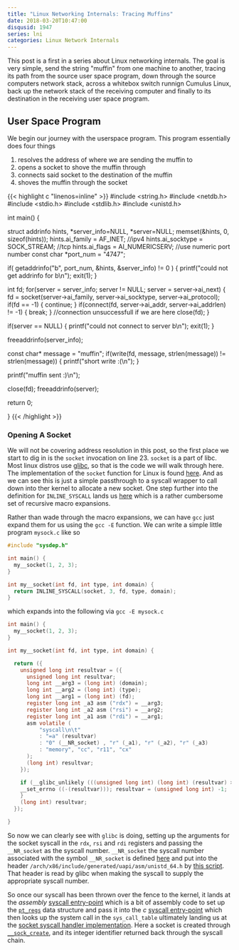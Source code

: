 ```yaml
---
title: "Linux Networking Internals: Tracing Muffins"
date: 2018-03-20T10:47:00
disqusid: 1947
series: lni
categories: Linux Network Internals
---
```


This post is a first in a series about Linux networking internals. The goal is very simple, send the string "muffin" from one machine to another, tracing its path from the source user space program, down through the source computers network stack, across a whitebox switch runnign Cumulus Linux, back up the network stack of the receiving computer and finally to its destination in the receiving user space program.

## User Space Program
We begin our journey with the userspace program. This program essentially does four things

1. resolves the address of where we are sending the muffin to
2. opens a socket to shove the muffin through
3. connects said socket to the destination of the muffin
4. shoves the muffin through the socket

{{< highlight c "linenos=inline" >}}
#include <string.h>
#include <netdb.h>
#include <stdio.h>
#include <stdlib.h>
#include <unistd.h>

int main() {

  struct addrinfo hints, *server_info=NULL, *server=NULL;
  memset(&hints, 0, sizeof(hints));
  hints.ai_family = AF_INET;          //ipv4
  hints.ai_socktype = SOCK_STREAM;    //tcp
  hints.ai_flags = AI_NUMERICSERV;    //use numeric port number
  const char *port_num = "4747";

  if( getaddrinfo("b", port_num, &hints, &server_info) != 0 ) {
    printf("could not get addrinfo for b\n");
    exit(1);
  }

  int fd;
  for(server = server_info; server != NULL; server = server->ai_next) {
    fd = socket(server->ai_family, server->ai_socktype, server->ai_protocol);
    if(fd == -1) {
      continue;
    }
    if(connect(fd, server->ai_addr, server->ai_addrlen) != -1) {
      break;
    }
    //connection unsuccessfull if we are here
    close(fd);
  }

  if(server == NULL) {
    printf("could not connect to server b\n");
    exit(1);
  }

  freeaddrinfo(server_info);

  const char* message = "muffin";
  if(write(fd, message, strlen(message)) != strlen(message)) {
    printf("short write :(\n");
  }

  printf("muffin sent :)\n");

  close(fd);
  freeaddrinfo(server);

  return 0;

}
{{< /highlight >}}

### Opening A Socket

We will not be covering address resolution in this post, so the first place we start to dig in is the `socket` invocation on line 23. `socket` is a part of libc. Most linux distros use [glibc](https://www.gnu.org/software/libc/), so that is the code we will walk through here. The implementation of the `socket` function for Linux is found [here](https://sourceware.org/git/?p=glibc.git;a=blob;f=sysdeps/unix/sysv/linux/socket.c;h=e4cf7d0ff6fdbdd3329e8cf93406bebc069d9fff;hb=HEAD#l27). And as we can see this is just a simple passthrough to a syscall wrapper to call down into ther kernel to allocate a new socket. One step further into the definition for `INLINE_SYSCALL` lands us [here](https://sourceware.org/git/?p=glibc.git;a=blob;f=sysdeps/unix/sysv/linux/x86_64/sysdep.h;h=1ef0f742aefb849b234a3695c21f987a2926bd07;hb=HEAD#l193) which is a rather cumbersome set of recursive macro expansions. 

Rather than wade through the macro expansions, we can have `gcc` just expand them for us using the `gcc -E` function. We can write a simple little program `mysock.c` like so

```c
#include "sysdep.h"

int main() {
  my__socket(1, 2, 3); 
}

int my__socket(int fd, int type, int domain) {
  return INLINE_SYSCALL(socket, 3, fd, type, domain);
}
```

which expands into the following via  `gcc -E mysock.c`

```c
int main() {
  my__socket(1, 2, 3);
}

int my__socket(int fd, int type, int domain) {

  return ({ 
    unsigned long int resultvar = ({ 
      unsigned long int resultvar; 
      long int __arg3 = (long int) (domain); 
      long int __arg2 = (long int) (type); 
      long int __arg1 = (long int) (fd); 
      register long int _a3 asm ("rdx") = __arg3; 
      register long int _a2 asm ("rsi") = __arg2; 
      register long int _a1 asm ("rdi") = __arg1; 
      asm volatile ( 
          "syscall\n\t" 
          : "=a" (resultvar) 
          : "0" (__NR_socket) , "r" (_a1), "r" (_a2), "r" (_a3) 
          : "memory", "cc", "r11", "cx"
      ); 
      (long int) resultvar; 
    }); 

    if (__glibc_unlikely (((unsigned long int) (long int) (resultvar) >= -4095L))) { 
    __set_errno ((-(resultvar))); resultvar = (unsigned long int) -1; 
    } 
    (long int) resultvar; 
  });

}
```
So now we can clearly see with `glibc` is doing, setting up the arguments for the socket syscall in the `rdx`, `rsi` and `rdi` registers and passing the `__NR_socket` as the syscall number. `__NR_socket` the syscall number associated with the symbol `__NR_socket` is defined [here](https://git.kernel.org/pub/scm/linux/kernel/git/stable/linux-stable.git/tree/arch/x86/entry/syscalls/syscall_64.tbl?h=v4.15.11#n50) and put into the header `/arch/x86/include/generated/uapi/asm/unistd_64.h` by [this script](https://git.kernel.org/pub/scm/linux/kernel/git/stable/linux-stable.git/tree/arch/x86/entry/syscalls/syscallhdr.sh?h=v4.15.11). That header is read by glibc when making the syscall to supply the appropriate syscall number.

So once our syscall has been thrown over the fence to the kernel, it lands at the _assembly_ [syscall entry-point](https://git.kernel.org/pub/scm/linux/kernel/git/stable/linux-stable.git/tree/arch/x86/entry/entry_64.S?h=v4.15.11#n206) which is a bit of assembly code to set up the [`pt_regs`](https://git.kernel.org/pub/scm/linux/kernel/git/stable/linux-stable.git/tree/arch/x86/include/asm/ptrace.h?h=v4.15.11#n12) data structure and pass it into the _c_ [syscall entry-point](https://git.kernel.org/pub/scm/linux/kernel/git/stable/linux-stable.git/tree/arch/x86/entry/common.c?h=v4.15.11#n269) which then looks up the system call in the `sys_call_table` ultimately landing us at the [socket syscall handler implementation](https://git.kernel.org/pub/scm/linux/kernel/git/stable/linux-stable.git/tree/net/socket.c?h=v4.15.11#n1317). Here a socket is created through [`__sock_create`](https://git.kernel.org/pub/scm/linux/kernel/git/stable/linux-stable.git/tree/net/socket.c?h=v4.15.11#n1196), and its integer identifier returned back through the syscall chain.
